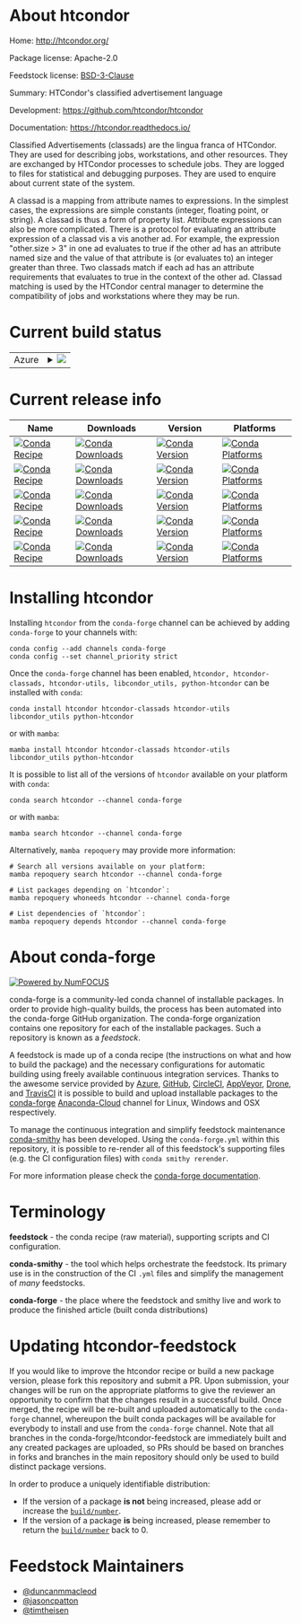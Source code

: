 About htcondor
==============

Home: http://htcondor.org/

Package license: Apache-2.0

Feedstock license: [BSD-3-Clause](https://github.com/conda-forge/htcondor-feedstock/blob/main/LICENSE.txt)

Summary: HTCondor's classified advertisement language

Development: https://github.com/htcondor/htcondor

Documentation: https://htcondor.readthedocs.io/

Classified Advertisements (classads) are the lingua franca of
HTCondor. They are used for describing jobs, workstations, and other
resources. They are exchanged by HTCondor processes to schedule
jobs. They are logged to files for statistical and debugging
purposes. They are used to enquire about current state of the system.

A classad is a mapping from attribute names to expressions. In the
simplest cases, the expressions are simple constants (integer,
floating point, or string). A classad is thus a form of property
list. Attribute expressions can also be more complicated. There is a
protocol for evaluating an attribute expression of a classad vis a vis
another ad. For example, the expression "other.size > 3" in one ad
evaluates to true if the other ad has an attribute named size and the
value of that attribute is (or evaluates to) an integer greater than
three. Two classads match if each ad has an attribute requirements
that evaluates to true in the context of the other ad. Classad
matching is used by the HTCondor central manager to determine the
compatibility of jobs and workstations where they may be run.


Current build status
====================


<table>
    
  <tr>
    <td>Azure</td>
    <td>
      <details>
        <summary>
          <a href="https://dev.azure.com/conda-forge/feedstock-builds/_build/latest?definitionId=8358&branchName=main">
            <img src="https://dev.azure.com/conda-forge/feedstock-builds/_apis/build/status/htcondor-feedstock?branchName=main">
          </a>
        </summary>
        <table>
          <thead><tr><th>Variant</th><th>Status</th></tr></thead>
          <tbody><tr>
              <td>linux_64_openssl1.1.1</td>
              <td>
                <a href="https://dev.azure.com/conda-forge/feedstock-builds/_build/latest?definitionId=8358&branchName=main">
                  <img src="https://dev.azure.com/conda-forge/feedstock-builds/_apis/build/status/htcondor-feedstock?branchName=main&jobName=linux&configuration=linux_64_openssl1.1.1" alt="variant">
                </a>
              </td>
            </tr><tr>
              <td>linux_64_openssl3</td>
              <td>
                <a href="https://dev.azure.com/conda-forge/feedstock-builds/_build/latest?definitionId=8358&branchName=main">
                  <img src="https://dev.azure.com/conda-forge/feedstock-builds/_apis/build/status/htcondor-feedstock?branchName=main&jobName=linux&configuration=linux_64_openssl3" alt="variant">
                </a>
              </td>
            </tr><tr>
              <td>linux_aarch64_openssl1.1.1</td>
              <td>
                <a href="https://dev.azure.com/conda-forge/feedstock-builds/_build/latest?definitionId=8358&branchName=main">
                  <img src="https://dev.azure.com/conda-forge/feedstock-builds/_apis/build/status/htcondor-feedstock?branchName=main&jobName=linux&configuration=linux_aarch64_openssl1.1.1" alt="variant">
                </a>
              </td>
            </tr><tr>
              <td>linux_aarch64_openssl3</td>
              <td>
                <a href="https://dev.azure.com/conda-forge/feedstock-builds/_build/latest?definitionId=8358&branchName=main">
                  <img src="https://dev.azure.com/conda-forge/feedstock-builds/_apis/build/status/htcondor-feedstock?branchName=main&jobName=linux&configuration=linux_aarch64_openssl3" alt="variant">
                </a>
              </td>
            </tr><tr>
              <td>linux_ppc64le_openssl1.1.1</td>
              <td>
                <a href="https://dev.azure.com/conda-forge/feedstock-builds/_build/latest?definitionId=8358&branchName=main">
                  <img src="https://dev.azure.com/conda-forge/feedstock-builds/_apis/build/status/htcondor-feedstock?branchName=main&jobName=linux&configuration=linux_ppc64le_openssl1.1.1" alt="variant">
                </a>
              </td>
            </tr><tr>
              <td>linux_ppc64le_openssl3</td>
              <td>
                <a href="https://dev.azure.com/conda-forge/feedstock-builds/_build/latest?definitionId=8358&branchName=main">
                  <img src="https://dev.azure.com/conda-forge/feedstock-builds/_apis/build/status/htcondor-feedstock?branchName=main&jobName=linux&configuration=linux_ppc64le_openssl3" alt="variant">
                </a>
              </td>
            </tr><tr>
              <td>osx_64_openssl1.1.1</td>
              <td>
                <a href="https://dev.azure.com/conda-forge/feedstock-builds/_build/latest?definitionId=8358&branchName=main">
                  <img src="https://dev.azure.com/conda-forge/feedstock-builds/_apis/build/status/htcondor-feedstock?branchName=main&jobName=osx&configuration=osx_64_openssl1.1.1" alt="variant">
                </a>
              </td>
            </tr><tr>
              <td>osx_64_openssl3</td>
              <td>
                <a href="https://dev.azure.com/conda-forge/feedstock-builds/_build/latest?definitionId=8358&branchName=main">
                  <img src="https://dev.azure.com/conda-forge/feedstock-builds/_apis/build/status/htcondor-feedstock?branchName=main&jobName=osx&configuration=osx_64_openssl3" alt="variant">
                </a>
              </td>
            </tr><tr>
              <td>osx_arm64_openssl1.1.1</td>
              <td>
                <a href="https://dev.azure.com/conda-forge/feedstock-builds/_build/latest?definitionId=8358&branchName=main">
                  <img src="https://dev.azure.com/conda-forge/feedstock-builds/_apis/build/status/htcondor-feedstock?branchName=main&jobName=osx&configuration=osx_arm64_openssl1.1.1" alt="variant">
                </a>
              </td>
            </tr><tr>
              <td>osx_arm64_openssl3</td>
              <td>
                <a href="https://dev.azure.com/conda-forge/feedstock-builds/_build/latest?definitionId=8358&branchName=main">
                  <img src="https://dev.azure.com/conda-forge/feedstock-builds/_apis/build/status/htcondor-feedstock?branchName=main&jobName=osx&configuration=osx_arm64_openssl3" alt="variant">
                </a>
              </td>
            </tr>
          </tbody>
        </table>
      </details>
    </td>
  </tr>
</table>

Current release info
====================

| Name | Downloads | Version | Platforms |
| --- | --- | --- | --- |
| [![Conda Recipe](https://img.shields.io/badge/recipe-htcondor-green.svg)](https://anaconda.org/conda-forge/htcondor) | [![Conda Downloads](https://img.shields.io/conda/dn/conda-forge/htcondor.svg)](https://anaconda.org/conda-forge/htcondor) | [![Conda Version](https://img.shields.io/conda/vn/conda-forge/htcondor.svg)](https://anaconda.org/conda-forge/htcondor) | [![Conda Platforms](https://img.shields.io/conda/pn/conda-forge/htcondor.svg)](https://anaconda.org/conda-forge/htcondor) |
| [![Conda Recipe](https://img.shields.io/badge/recipe-htcondor--classads-green.svg)](https://anaconda.org/conda-forge/htcondor-classads) | [![Conda Downloads](https://img.shields.io/conda/dn/conda-forge/htcondor-classads.svg)](https://anaconda.org/conda-forge/htcondor-classads) | [![Conda Version](https://img.shields.io/conda/vn/conda-forge/htcondor-classads.svg)](https://anaconda.org/conda-forge/htcondor-classads) | [![Conda Platforms](https://img.shields.io/conda/pn/conda-forge/htcondor-classads.svg)](https://anaconda.org/conda-forge/htcondor-classads) |
| [![Conda Recipe](https://img.shields.io/badge/recipe-htcondor--utils-green.svg)](https://anaconda.org/conda-forge/htcondor-utils) | [![Conda Downloads](https://img.shields.io/conda/dn/conda-forge/htcondor-utils.svg)](https://anaconda.org/conda-forge/htcondor-utils) | [![Conda Version](https://img.shields.io/conda/vn/conda-forge/htcondor-utils.svg)](https://anaconda.org/conda-forge/htcondor-utils) | [![Conda Platforms](https://img.shields.io/conda/pn/conda-forge/htcondor-utils.svg)](https://anaconda.org/conda-forge/htcondor-utils) |
| [![Conda Recipe](https://img.shields.io/badge/recipe-libcondor_utils-green.svg)](https://anaconda.org/conda-forge/libcondor_utils) | [![Conda Downloads](https://img.shields.io/conda/dn/conda-forge/libcondor_utils.svg)](https://anaconda.org/conda-forge/libcondor_utils) | [![Conda Version](https://img.shields.io/conda/vn/conda-forge/libcondor_utils.svg)](https://anaconda.org/conda-forge/libcondor_utils) | [![Conda Platforms](https://img.shields.io/conda/pn/conda-forge/libcondor_utils.svg)](https://anaconda.org/conda-forge/libcondor_utils) |
| [![Conda Recipe](https://img.shields.io/badge/recipe-python--htcondor-green.svg)](https://anaconda.org/conda-forge/python-htcondor) | [![Conda Downloads](https://img.shields.io/conda/dn/conda-forge/python-htcondor.svg)](https://anaconda.org/conda-forge/python-htcondor) | [![Conda Version](https://img.shields.io/conda/vn/conda-forge/python-htcondor.svg)](https://anaconda.org/conda-forge/python-htcondor) | [![Conda Platforms](https://img.shields.io/conda/pn/conda-forge/python-htcondor.svg)](https://anaconda.org/conda-forge/python-htcondor) |

Installing htcondor
===================

Installing `htcondor` from the `conda-forge` channel can be achieved by adding `conda-forge` to your channels with:

```
conda config --add channels conda-forge
conda config --set channel_priority strict
```

Once the `conda-forge` channel has been enabled, `htcondor, htcondor-classads, htcondor-utils, libcondor_utils, python-htcondor` can be installed with `conda`:

```
conda install htcondor htcondor-classads htcondor-utils libcondor_utils python-htcondor
```

or with `mamba`:

```
mamba install htcondor htcondor-classads htcondor-utils libcondor_utils python-htcondor
```

It is possible to list all of the versions of `htcondor` available on your platform with `conda`:

```
conda search htcondor --channel conda-forge
```

or with `mamba`:

```
mamba search htcondor --channel conda-forge
```

Alternatively, `mamba repoquery` may provide more information:

```
# Search all versions available on your platform:
mamba repoquery search htcondor --channel conda-forge

# List packages depending on `htcondor`:
mamba repoquery whoneeds htcondor --channel conda-forge

# List dependencies of `htcondor`:
mamba repoquery depends htcondor --channel conda-forge
```


About conda-forge
=================

[![Powered by
NumFOCUS](https://img.shields.io/badge/powered%20by-NumFOCUS-orange.svg?style=flat&colorA=E1523D&colorB=007D8A)](https://numfocus.org)

conda-forge is a community-led conda channel of installable packages.
In order to provide high-quality builds, the process has been automated into the
conda-forge GitHub organization. The conda-forge organization contains one repository
for each of the installable packages. Such a repository is known as a *feedstock*.

A feedstock is made up of a conda recipe (the instructions on what and how to build
the package) and the necessary configurations for automatic building using freely
available continuous integration services. Thanks to the awesome service provided by
[Azure](https://azure.microsoft.com/en-us/services/devops/), [GitHub](https://github.com/),
[CircleCI](https://circleci.com/), [AppVeyor](https://www.appveyor.com/),
[Drone](https://cloud.drone.io/welcome), and [TravisCI](https://travis-ci.com/)
it is possible to build and upload installable packages to the
[conda-forge](https://anaconda.org/conda-forge) [Anaconda-Cloud](https://anaconda.org/)
channel for Linux, Windows and OSX respectively.

To manage the continuous integration and simplify feedstock maintenance
[conda-smithy](https://github.com/conda-forge/conda-smithy) has been developed.
Using the ``conda-forge.yml`` within this repository, it is possible to re-render all of
this feedstock's supporting files (e.g. the CI configuration files) with ``conda smithy rerender``.

For more information please check the [conda-forge documentation](https://conda-forge.org/docs/).

Terminology
===========

**feedstock** - the conda recipe (raw material), supporting scripts and CI configuration.

**conda-smithy** - the tool which helps orchestrate the feedstock.
                   Its primary use is in the construction of the CI ``.yml`` files
                   and simplify the management of *many* feedstocks.

**conda-forge** - the place where the feedstock and smithy live and work to
                  produce the finished article (built conda distributions)


Updating htcondor-feedstock
===========================

If you would like to improve the htcondor recipe or build a new
package version, please fork this repository and submit a PR. Upon submission,
your changes will be run on the appropriate platforms to give the reviewer an
opportunity to confirm that the changes result in a successful build. Once
merged, the recipe will be re-built and uploaded automatically to the
`conda-forge` channel, whereupon the built conda packages will be available for
everybody to install and use from the `conda-forge` channel.
Note that all branches in the conda-forge/htcondor-feedstock are
immediately built and any created packages are uploaded, so PRs should be based
on branches in forks and branches in the main repository should only be used to
build distinct package versions.

In order to produce a uniquely identifiable distribution:
 * If the version of a package **is not** being increased, please add or increase
   the [``build/number``](https://docs.conda.io/projects/conda-build/en/latest/resources/define-metadata.html#build-number-and-string).
 * If the version of a package **is** being increased, please remember to return
   the [``build/number``](https://docs.conda.io/projects/conda-build/en/latest/resources/define-metadata.html#build-number-and-string)
   back to 0.

Feedstock Maintainers
=====================

* [@duncanmmacleod](https://github.com/duncanmmacleod/)
* [@jasoncpatton](https://github.com/jasoncpatton/)
* [@timtheisen](https://github.com/timtheisen/)

